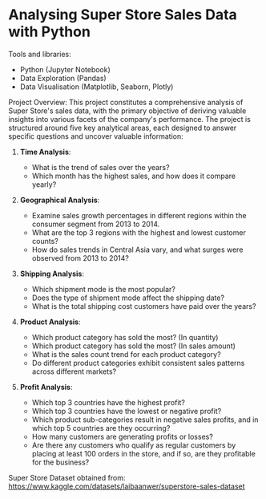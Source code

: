 # Analysing Super Store Sales Data with Python

Tools and libraries: 
* Python (Jupyter Notebook)
* Data Exploration (Pandas)
* Data Visualisation (Matplotlib, Seaborn, Plotly)

Project Overview:
This project constitutes a comprehensive analysis of Super Store's sales data, with the primary objective of deriving valuable insights into various facets of the company's performance. The project is structured around five key analytical areas, each designed to answer specific questions and uncover valuable information:

1. **Time Analysis**:
   - What is the trend of sales over the years?
   - Which month has the highest sales, and how does it compare yearly?

2. **Geographical Analysis**:
   - Examine sales growth percentages in different regions within the consumer segment from 2013 to 2014.
   - What are the top 3 regions with the highest and lowest customer counts?
   - How do sales trends in Central Asia vary, and what surges were observed from 2013 to 2014?


3. **Shipping Analysis**:
   - Which shipment mode is the most popular?
   - Does the type of shipment mode affect the shipping date?
   - What is the total shipping cost customers have paid over the years?

4. **Product Analysis**:
   - Which product category has sold the most? (In quantity)
   - Which product category has sold the most? (In sales amount)
   - What is the sales count trend for each product category?
   - Do different product categories exhibit consistent sales patterns across different markets?

5. **Profit Analysis**:
   - Which top 3 countries have the highest profit? 
   - Which top 3 countries have the lowest or negative profit?
   - Which product sub-categories result in negative sales profits, and in which top 5 countries are they occurring?
   - How many customers are generating profits or losses?
   - Are there any customers who qualify as regular customers by placing at least 100 orders in the store, and if so, are they profitable for the business?

Super Store Dataset obtained from: https://www.kaggle.com/datasets/laibaanwer/superstore-sales-dataset 











